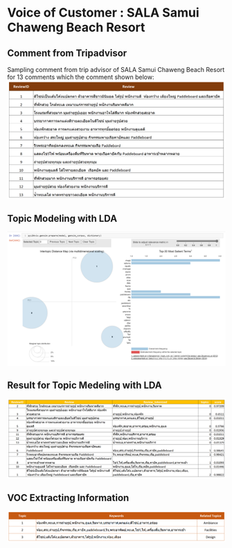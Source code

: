 # Voice of Customer : SALA Samui Chaweng Beach Resort     
## Comment from Tripadvisor     
Sampling comment from trip advisor of SALA Samui Chaweng Beach Resort for 13 comments which the comment shown below:    
![CDP Flow](https://github.com/Pinnun/MADT8101-Seminar-in-Advanced-Analytic/blob/e3b4a877ba72d2068dcdccbbaede0d8a602d2afb/6%20VOC/TripadvirsorReview1.png)
## Topic Modeling with LDA     
![CDP Flow](https://github.com/Pinnun/MADT8101-Seminar-in-Advanced-Analytic/blob/6c8fe6fc65de89b97d1c4b8f6fc936f6a09827ef/6%20VOC/PCA%20Result.png)
## Result for Topic Medeling with LDA     
![CDP Flow](https://github.com/Pinnun/MADT8101-Seminar-in-Advanced-Analytic/blob/0b0eae8da0f99f9f2b99c308f9970c22ca919b1b/6%20VOC/Result1.png)
##  VOC Extracting Information     
![CDP Flow](https://github.com/Pinnun/MADT8101-Seminar-in-Advanced-Analytic/blob/61da905945580e7edea4e76d54874d003c111971/6%20VOC/Extracting%20Information.png)
